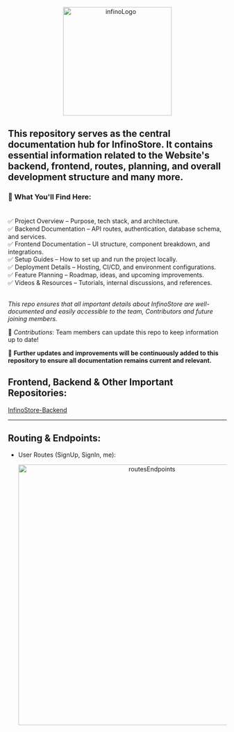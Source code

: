 <p align="center">
  <img src="https://github.com/user-attachments/assets/4bd09271-767f-4dd2-9c1c-f2dd80651935" alt="infinoLogo" width="250">
</p>

## This repository serves as the central documentation hub for **InfinoStore**. It contains essential information related to the Website's backend, frontend, routes, planning, and overall development structure and many more.

### 📂 What You'll Find Here: <br/><br/>

✅ Project Overview – Purpose, tech stack, and architecture. <br/>
✅ Backend Documentation – API routes, authentication, database schema, and services. <br/>
✅ Frontend Documentation – UI structure, component breakdown, and integrations. <br/>
✅ Setup Guides – How to set up and run the project locally. <br/>
✅ Deployment Details – Hosting, CI/CD, and environment configurations. <br/>
✅ Feature Planning – Roadmap, ideas, and upcoming improvements. <br/>
✅ Videos & Resources – Tutorials, internal discussions, and references. <br/><br/>

*This repo ensures that all important details about InfinoStore are well-documented and easily accessible to the team, Contributors and future joining members.*


🚀 *Contributions*: Team members can update this repo to keep information up to date! <br/>

📌 **Further updates and improvements will be continuously added to this repository to ensure all documentation remains current and relevant.**

## Frontend, Backend & Other Important Repositories:
[InfinoStore-Backend](https://github.com/infinostore/infino-api)

<hr/>

## Routing & Endpoints:

  - User Routes (SignUp, SignIn, me):
    <p align="center">
      <img src="https://github.com/user-attachments/assets/d7710b2d-6596-4800-9540-a6bd15fa2681" alt="routesEndpoints" width="600">
    </p>

